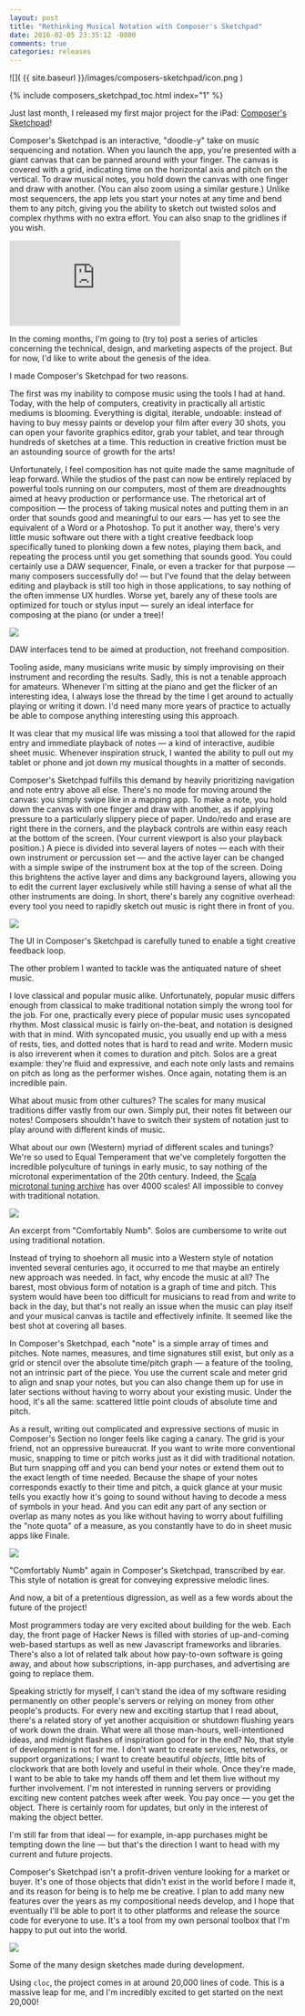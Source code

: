 ```yaml
---
layout: post
title: "Rethinking Musical Notation with Composer's Sketchpad"
date: 2016-02-05 23:35:12 -0800
comments: true
categories: releases
---
```


![]( {{ site.baseurl }}/images/composers-sketchpad/icon.png )

{% include composers_sketchpad_toc.html index="1" %}

Just last month, I released my first major project for the iPad: [Composer's Sketchpad][composers-sketchpad]!

Composer's Sketchpad is an interactive, "doodle-y" take on music sequencing and notation. When you launch the app, you're presented with a giant canvas that can be panned around with your finger. The canvas is covered with a grid, indicating time on the horizontal axis and pitch on the vertical. To draw musical notes, you hold down the canvas with one finger and draw with another. (You can also zoom using a similar gesture.) Unlike most sequencers, the app lets you start your notes at any time and bend them to any pitch, giving you the ability to sketch out twisted solos and complex rhythms with no extra effort. You can also snap to the gridlines if you wish.

<p><div class="youtube_4_3"><iframe src="https://www.youtube.com/embed/ypsLgTY8NXs?showinfo=0&rel=0" frameborder="0" allowfullscreen></iframe></div></p>

In the coming months, I'm going to (try to) post a series of articles concerning the technical, design, and marketing aspects of the project. But for now, I'd like to write about the genesis of the idea.

I made Composer's Sketchpad for two reasons.

The first was my inability to compose music using the tools I had at hand. Today, with the help of computers, creativity in practically all artistic mediums is blooming. Everything is digital, iterable, undoable: instead of having to buy messy paints or develop your film after every 30 shots, you can open your favorite graphics editor, grab your tablet, and tear through hundreds of sketches at a time. This reduction in creative friction must be an astounding source of growth for the arts!

Unfortunately, I feel composition has not quite made the same magnitude of leap forward. While the studios of the past can now be entirely replaced by powerful tools running on our computers, most of them are dreadnoughts aimed at heavy production or performance use. The rhetorical art of composition — the process of taking musical notes and putting them in an order that sounds good and meaningful to our ears — has yet to see the equivalent of a Word or a Photoshop. To put it another way, there's very little music software out there with a tight creative feedback loop specifically tuned to plonking down a few notes, playing them back, and repeating the process until you get something that sounds good. You could certainly use a DAW sequencer, Finale, or even a tracker for that purpose — many composers successfully do! — but I've found that the delay between editing and playback is still too high in those applications, to say nothing of the often immense UX hurdles. Worse yet, barely any of these tools are optimized for touch or stylus input — surely an ideal interface for composing at the piano (or under a tree)!

<div class="caption">
<img src="{{ site.baseurl }}/images/composers-sketchpad/flstudio.jpg"></img>
<p>DAW interfaces tend to be aimed at production, not freehand composition.</p>
</div>

Tooling aside, many musicians write music by simply improvising on their instrument and recording the results. Sadly, this is not a tenable approach for amateurs. Whenever I'm sitting at the piano and get the flicker of an interesting idea, I always lose the thread by the time I get around to actually playing or writing it down. I'd need many more years of practice to actually be able to compose anything interesting using this approach.

It was clear that my musical life was missing a tool that allowed for the rapid entry and immediate playback of notes — a kind of interactive, audible sheet music. Whenever inspiration struck, I wanted the ability to pull out my tablet or phone and jot down my musical thoughts in a matter of seconds.

Composer's Sketchpad fulfills this demand by heavily prioritizing navigation and note entry above all else. There's no mode for moving around the canvas: you simply swipe like in a mapping app. To make a note, you hold down the canvas with one finger and draw with another, as if applying pressure to a particularly slippery piece of paper. Undo/redo and erase are right there in the corners, and the playback controls are within easy reach at the bottom of the screen. (Your current viewport is also your playback position.) A piece is divided into several layers of notes — each with their own instrument or percussion set — and the active layer can be changed with a simple swipe of the instrument box at the top of the screen. Doing this brightens the active layer and dims any background layers, allowing you to edit the current layer exclusively while still having a sense of what all the other instruments are doing. In short, there's barely any cognitive overhead: every tool you need to rapidly sketch out music is right there in front of you.

<div class="caption">
<img src="{{ site.baseurl }}/images/composers-sketchpad/ui.png"></img>
<p>The UI in Composer's Sketchpad is carefully tuned to enable a tight creative feedback loop.</p>
</div>

The other problem I wanted to tackle was the antiquated nature of sheet music.

I love classical and popular music alike. Unfortunately, popular music differs enough from classical to make traditional notation simply the wrong tool for the job. For one, practically every piece of popular music uses syncopated rhythm. Most classical music is fairly on-the-beat, and notation is designed with that in mind. With syncopated music, you usually end up with a mess of rests, ties, and dotted notes that is hard to read and write. Modern music is also irreverent when it comes to duration and pitch. Solos are a great example: they're fluid and expressive, and each note only lasts and remains on pitch as long as the performer wishes. Once again, notating them is an incredible pain.

What about music from other cultures? The scales for many musical traditions differ vastly from our own. Simply put, their notes fit between our notes! Composers shouldn't have to switch their system of notation just to play around with different kinds of music.

What about our own (Western) myriad of different scales and tunings? We're so used to Equal Temperament that we've completely forgotten the incredible polyculture of tunings in early music, to say nothing of the microtonal experimentation of the 20th century. Indeed, the [Scala microtonal tuning archive][scala] has over 4000 scales! All impossible to convey with traditional notation.

<div class="caption">
<img src="{{ site.baseurl }}/images/composers-sketchpad/solo.png"></img>
<p>An excerpt from "Comfortably Numb". Solos are cumbersome to write out using traditional notation.</p>
</div>

Instead of trying to shoehorn all music into a Western style of notation invented several centuries ago, it occurred to me that maybe an entirely new approach was needed. In fact, why encode the music at all? The barest, most obvious form of notation is a graph of time and pitch. This system would have been too difficult for musicians to read from and write to back in the day, but that's not really an issue when the music can play itself and your musical canvas is tactile and effectively infinite. It seemed like the best shot at covering all bases.

In Composer's Sketchpad, each "note" is a simple array of times and pitches. Note names, measures, and time signatures still exist, but only as a grid or stencil over the absolute time/pitch graph — a feature of the tooling, not an intrinsic part of the piece. You use the current scale and meter grid to align and snap your notes, but you can also change them up for use in later sections without having to worry about your existing music. Under the hood, it's all the same: scattered little point clouds of absolute time and pitch.

As a result, writing out complicated and expressive sections of music in Composer's Section no longer feels like caging a canary. The grid is your friend, not an oppressive bureaucrat. If you want to write more conventional music, snapping to time or pitch works just as it did with traditional notation. But turn snapping off and you can bend your notes or extend them out to the exact length of time needed. Because the shape of your notes corresponds exactly to their time and pitch, a quick glance at your music tells you exactly how it's going to sound without having to decode a mess of symbols in your head. And you can edit any part of any section or overlap as many notes as you like without having to worry about fulfilling the "note quota" of a measure, as you constantly have to do in sheet music apps like Finale.

<div class="caption">
<img src="{{ site.baseurl }}/images/composers-sketchpad/melody.png"></img>
<p>"Comfortably Numb" again in Composer's Sketchpad, transcribed by ear. This style of notation is great for conveying expressive melodic lines.</p>
</div>

And now, a bit of a pretentious digression, as well as a few words about the future of the project!

Most programmers today are very excited about building for the web. Each day, the front page of Hacker News is filled with stories of up-and-coming web-based startups as well as new Javascript frameworks and libraries. There's also a lot of related talk about how pay-to-own software is going away, and about how subscriptions, in-app purchases, and advertising are going to replace them.

Speaking strictly for myself, I can't stand the idea of my software residing permanently on other people's servers or relying on money from other people's products. For every new and exciting startup that I read about, there's a related story of yet another acquisition or shutdown flushing years of work down the drain. What were all those man-hours, well-intentioned ideas, and midnight flashes of inspiration good for in the end? No, that style of development is not for me. I don't want to create services, networks, or support organizations; I want to create beautiful *objects*, little bits of clockwork that are both lovely and useful in their whole. Once they're made, I want to be able to take my hands off them and let them live without my further involvement. I'm not interested in running servers or providing exciting new content patches week after week. You pay once — you get the object. There is certainly room for updates, but only in the interest of making the object better.

I'm still far from that ideal — for example, in-app purchases might be tempting down the line — but that's the direction I want to head with my current and future projects.

Composer's Sketchpad isn't a profit-driven venture looking for a market or buyer. It's one of those objects that didn't exist in the world before I made it, and its reason for being is to help me be creative. I plan to add many new features over the years as my compositional needs develop, and I hope that eventually I'll be able to port it to other platforms and release the source code for everyone to use. It's a tool from my own personal toolbox that I'm happy to put out into the world.

<div class="caption">
<img src="{{ site.baseurl }}/images/composers-sketchpad/sketches.jpg"></img>
<p>Some of the many design sketches made during development.</p>
</div>

Using `cloc`, the project comes in at around 20,000 lines of code. This is a massive leap for me, and I'm incredibly excited to get started on the next 20,000!

[composers-sketchpad]: http://www.composerssketchpad.com
[staffpad]: http://www.staffpad.net
[scala]: http://www.huygens-fokker.org/scala/